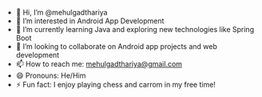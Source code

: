 - 👋 Hi, I’m @mehulgadthariya
- 👀 I’m interested in Android App Development
- 🌱 I’m currently learning Java and exploring new technologies like Spring Boot
- 💞️ I’m looking to collaborate on Android app projects and web development
- 📫 How to reach me: mehulgadthariya@gmail.com
- 😄 Pronouns: He/Him
- ⚡ Fun fact: I enjoy playing chess and carrom in my free time!

<!---
mehulgadthariya/mehulgadthariya is a ✨ special ✨ repository because its `README.md` (this file) appears on your GitHub profile.
You can click the Preview link to take a look at your changes.
--->
